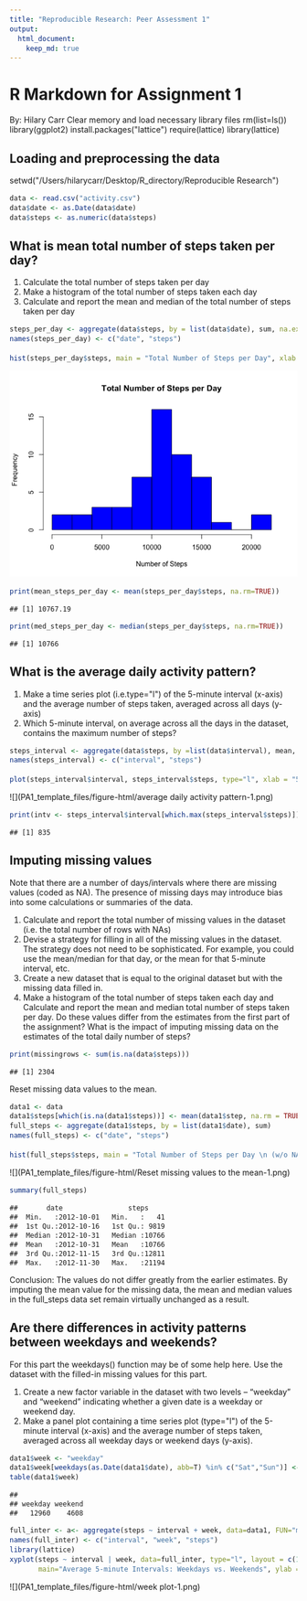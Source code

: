 ```yaml
---
title: "Reproducible Research: Peer Assessment 1"
output: 
  html_document:
    keep_md: true
---
```


# R Markdown for Assignment 1
By: Hilary Carr
Clear memory and load necessary library files
rm(list=ls())
library(ggplot2)
install.packages("lattice")
require(lattice) 
library(lattice)

## Loading and preprocessing the data
setwd("/Users/hilarycarr/Desktop/R_directory/Reproducible Research")

```r
data <- read.csv("activity.csv")
data$date <- as.Date(data$date)
data$steps <- as.numeric(data$steps)
```
## What is mean total number of steps taken per day?
1. Calculate the total number of steps taken per day
2. Make a histogram of the total number of steps taken each day
3. Calculate and report the mean and median of the total number of steps taken per day


```r
steps_per_day <- aggregate(data$steps, by = list(data$date), sum, na.exclude=T)
names(steps_per_day) <- c("date", "steps")

hist(steps_per_day$steps, main = "Total Number of Steps per Day", xlab = "Number of Steps", col = "blue", breaks = 10)
```

![](PA1_template_files/figure-html/histogram-1.png)<!-- -->

```r
print(mean_steps_per_day <- mean(steps_per_day$steps, na.rm=TRUE))
```

```
## [1] 10767.19
```

```r
print(med_steps_per_day <- median(steps_per_day$steps, na.rm=TRUE))
```

```
## [1] 10766
```

## What is the average daily activity pattern?
1. Make a time series plot (i.e.type="l") of the 5-minute interval (x-axis) and the average number of steps taken, averaged across all days (y-axis)
2. Which 5-minute interval, on average across all the days in the dataset, contains the maximum number of steps?

```r
steps_interval <- aggregate(data$steps, by =list(data$interval), mean, na.rm=TRUE)
names(steps_interval) <- c("interval", "steps")

plot(steps_interval$interval, steps_interval$steps, type="l", xlab = "5 min - interval", ylab = "Average steps", main = "Average Daily Activity Pattern", col = "red")
```

![](PA1_template_files/figure-html/average daily activity pattern-1.png)<!-- -->

```r
print(intv <- steps_interval$interval[which.max(steps_interval$steps)])
```

```
## [1] 835
```

## Imputing missing values
Note that there are a number of days/intervals where there are missing values (coded as NA). The presence of missing days may introduce bias into some calculations or summaries of the data.

1. Calculate and report the total number of missing values in the dataset (i.e. the total number of rows with NAs)
2. Devise a strategy for filling in all of the missing values in the dataset. The strategy does not need to be sophisticated. For example, you could use the mean/median for that day, or the mean for that 5-minute interval, etc.
3. Create a new dataset that is equal to the original dataset but with the missing data filled in.
4. Make a histogram of the total number of steps taken each day and Calculate and report the mean and median total number of steps taken per day. Do these values differ from the estimates from the first part of the assignment? What is the impact of imputing missing data on the estimates of the total daily number of steps?

```r
print(missingrows <- sum(is.na(data$steps)))
```

```
## [1] 2304
```
Reset missing data values to the mean.

```r
data1 <- data
data1$steps[which(is.na(data1$steps))] <- mean(data1$step, na.rm = TRUE)
full_steps <- aggregate(data1$steps, by = list(data1$date), sum)
names(full_steps) <- c("date", "steps")

hist(full_steps$steps, main = "Total Number of Steps per Day \n (w/o NAs)", xlab = "Number of Steps", col = "blue", breaks = 10)
```

![](PA1_template_files/figure-html/Reset missing values to the mean-1.png)<!-- -->

```r
summary(full_steps)
```

```
##       date                steps      
##  Min.   :2012-10-01   Min.   :   41  
##  1st Qu.:2012-10-16   1st Qu.: 9819  
##  Median :2012-10-31   Median :10766  
##  Mean   :2012-10-31   Mean   :10766  
##  3rd Qu.:2012-11-15   3rd Qu.:12811  
##  Max.   :2012-11-30   Max.   :21194
```
Conclusion: The values do not differ greatly from the earlier estimates. By imputing the mean value for the missing data, the mean and median values in the full_steps data set remain virtually unchanged as a result.
## Are there differences in activity patterns between weekdays and weekends?
For this part the weekdays() function may be of some help here. Use the dataset with the filled-in missing values for this part.

1. Create a new factor variable in the dataset with two levels – “weekday” and “weekend” indicating whether a given date is a weekday or weekend day.
2. Make a panel plot containing a time series plot (type="l") of the 5-minute interval (x-axis) and the average number of steps taken, averaged across all weekday days or weekend days (y-axis). 


```r
data1$week <- "weekday"
data1$week[weekdays(as.Date(data1$date), abb=T) %in% c("Sat","Sun")] <- "weekend"
table(data1$week)
```

```
## 
## weekday weekend 
##   12960    4608
```

```r
full_inter <- a<- aggregate(steps ~ interval + week, data=data1, FUN="mean")
names(full_inter) <- c("interval", "week", "steps")
library(lattice)
xyplot(steps ~ interval | week, data=full_inter, type="l", layout = c(1, 2), 
       main="Average 5-minute Intervals: Weekdays vs. Weekends", ylab ="Number of Steps", xlab ="5-minute Intervals")
```

![](PA1_template_files/figure-html/week plot-1.png)<!-- -->
